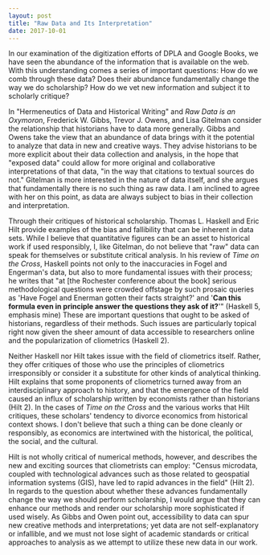```yaml
---
layout: post
title: "Raw Data and Its Interpretation"
date: 2017-10-01
---
```

In our examination of the digitization efforts of DPLA and Google Books, we have seen the abundance of the information that is available on the web. With this understanding comes a series of important questions: How do we comb through these data? Does their abundance fundamentally change the way we do scholarship? How do we vet new information and subject it to scholarly critique?

In "Hermeneutics of Data and Historical Writing" and <i>Raw Data is an Oxymoron</i>, Frederick W. Gibbs, Trevor J. Owens, and Lisa Gitelman consider the relationship that historians have to data more generally. Gibbs and Owens take the view that an abundance of data brings with it the potential to analyze that data in new and creative ways. They advise historians to be more explicit about their data collection and analysis, in the hope that "exposed data" could allow for more original and collaborative interpretations of that data, "in the way that citations to textual sources do not." Gitelman is more interested in the nature of data itself, and she argues that fundamentally there is no such thing as raw data. I am inclined to agree with her on this point, as data are always subject to bias in their collection and interpretation.

Through their critiques of historical scholarship. Thomas L. Haskell and Eric Hilt provide examples of the bias and fallibility that can be inherent in data sets. While I believe that quantitative figures can be an asset to historical work if used responsibly, I, like Gitelman, do not believe that "raw" data can speak for themselves or substitute critical analysis. In his review of <i>Time on the Cross</i>, Haskell points not only to the inaccuracies in Fogel and Engerman's data, but also to more fundamental issues with their process; he writes that "at [the Rochester conference about the book] serious methodological questions were crowded offstage by such prosaic queries as 'Have Fogel and Enerman gotten their facts straight?' and '<b>Can this formula even in principle answer the questions they ask of it?</b>'" (Haskell 5, emphasis mine) These are important questions that ought to be asked of historians, regardless of their methods. Such issues are particularly topical right now given the sheer amount of data accessible to researchers online and the popularization of cliometrics (Haskell 2).

Neither Haskell nor Hilt takes issue with the field of cliometrics itself. Rather, they offer critiques of those who use the principles of cliometrics irresponsibly or consider it a substitute for other kinds of analytical thinking. Hilt explains that some proponents of cliometrics turned away from an interdisciplinary approach to history, and that the emergence of the field caused an influx of scholarship written by economists rather than historians (Hilt 2). In the cases of <i>Time on the Cross</i> and the various works that Hilt critiques, these scholars' tendency to divorce economics from historical context shows. I don't believe that such a thing can be done cleanly or responsibly, as economics are intertwined with the historical, the political, the social, and the cultural.

Hilt is not wholly critical of numerical methods, however, and describes the new and exciting sources that cliometrists can employ: "Census microdata, coupled with technological advances such as those related to geospatial information systems (GIS), have led to rapid advances in the field" (Hilt 2). In regards to the question about whether these advances fundamentally change the way we should perform scholarship, I would argue that they can enhance our methods and render our scholarship more sophisticated if used wisely. As Gibbs and Owen point out, accessibility to data can spur new creative methods and interpretations; yet data are not self-explanatory or infallible, and we must not lose sight of academic standards or critical approaches to analysis as we attempt to utilize these new data in our work.
